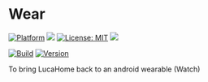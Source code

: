 # Wear

[![Platform](https://img.shields.io/badge/platform-Android-blue.svg)](https://www.android.com)
<a target="_blank" href="https://android-arsenal.com/api?level=24" title="API24+"><img src="https://img.shields.io/badge/API-24+-blue.svg" /></a>
[![License: MIT](https://img.shields.io/badge/License-MIT-blue.svg)](https://opensource.org/licenses/MIT)
<a target="_blank" href="https://www.paypal.me/GuepardoApps" title="Donate using PayPal"><img src="https://img.shields.io/badge/paypal-donate-blue.svg" /></a>

[![Build](https://img.shields.io/badge/build-WIP-red.svg)](https://github.com/GuepardoApps/LucaHome-AndroidApplication/tree/develop/wear)
[![Version](https://img.shields.io/badge/version-v0.0.1.180215-blue.svg)](https://github.com/GuepardoApps/LucaHome-AndroidApplication/tree/develop/wear)

To bring LucaHome back to an android wearable (Watch)